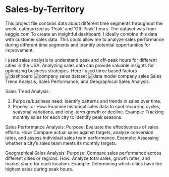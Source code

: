 # Sales-by-Territory
This project file contains data about different time segments throughout the week, categorized as
‘Peak’ and ‘Off-Peak’ hours. The dataset was from kaggle.com To create an insightful dashboard, I ideally combine this data with customer sales data. 
This could allow me to analyze sales performance during different time segments and identify potential opportunities for improvement.


I used sales analysis to understand peak and off-peak hours for different cities in the USA. Analyzing sales data can provide
valuable insights for optimizing business strategies. Here I used three based factors ![dashboard](https://github.com/kreativesimon/Sales-by-Territory/assets/83194780/3d1a7026-d8af-42e7-a867-92e6b5638fbc)
![company sales dataset](https://github.com/kreativesimon/Sales-by-Territory/assets/83194780/4f096e46-c5f6-4399-8871-3c27d4f766ed)
![data model company sales](https://github.com/kreativesimon/Sales-by-Territory/assets/83194780/c971d53f-d204-42c4-a244-c74b72fbbc74)
Sales Trend Analysis, Sales Performance, and Geographical Sales Analysis.

Sales Trend Analysis:
1. Purpose/business need: Identify patterns and trends in sales over time.
2. Process or How: Examine historical sales data to spot recurring cycles, seasonal variations, and long-term growth or decline.
Example: Tracking monthly sales for each city to identify peak seasons.

Sales Performance Analysis:
Purpose: Evaluate the effectiveness of sales efforts.
How: Compare actual sales against targets, analyze conversion rates, and assess individual sales team performance.
Example: Assessing whether a city’s sales team meets its monthly targets.

Geographical Sales Analysis:
Purpose: Compare sales performance across different cities or regions.
How: Analyze total sales, growth rates, and market share for each location.
Example: Determining which cities have the highest sales during peak hours.

